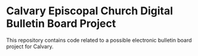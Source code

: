 # Calvary Episcopal Church Digital Bulletin Board Project

This repository contains code related to a possible electronic bulletin board project for Calvary.


